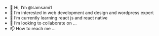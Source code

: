 - 👋 Hi, I’m @samsami1
- 👀 I’m interested in web development and design and wordpress expert
- 🌱 I’m currently learning react js and react native
- 💞️ I’m looking to collaborate on ...
- 📫 How to reach me ...

<!---
samsami1/samsami1 is a ✨ special ✨ repository because its `README.md` (this file) appears on your GitHub profile.
You can click the Preview link to take a look at your changes.
--->
